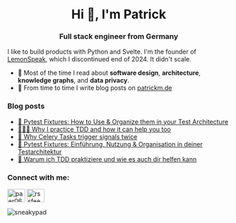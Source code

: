 <h1 align="center">Hi 👋, I'm Patrick</h1>
<h3 align="center">Full stack engineer from Germany</h3>

I like to build products with Python and Svelte. I'm the founder of [LemonSpeak](lemonspeak.com), which I discontinued end of 2024. It didn't scale.


- 🌱 Most of the time I read about **software design**, **architecture**, **knowledge graphs**, and **data privacy**.
- 📝 From time to time I write blog posts on [patrickm.de](patrickm.de)

### Blog posts
<!-- BLOG-POST-LIST:START -->
 - [🍋 Pytest Fixtures: How to Use &amp; Organize them in your Test Architecture](https://patrickm.de/pytest-fixtures-how-to-use-organize-them-in-your-test-architecture/)
 - [🏄🏼‍♂️ Why I practice TDD and how it can help you too](https://patrickm.de/why-tdd/)
 - [💫 Why Celery Tasks trigger signals twice](https://patrickm.de/why-celery-tasks-trigger-signals-twice/)
 - [🌊 Pytest Fixtures: Einführung, Nutzung &amp; Organisation in deiner Testarchitektur](https://patrickm.de/pytest-fixtures-einfuehrung/)
 - [🚀 Warum ich TDD praktiziere und wie es auch dir helfen kann](https://patrickm.de/warum-tdd/)<!-- BLOG-POST-LIST:END -->

<h3 align="left">Connect with me:</h3>
<p align="left">
<a href="https://twitter.com/paer06" target="blank"><img align="center" src="https://raw.githubusercontent.com/rahuldkjain/github-profile-readme-generator/master/src/images/icons/Social/twitter.svg" alt="paer06" height="30" width="40" /></a>
<a href="https://patrickm.de/rss/" target="blank"><img align="center" src="https://raw.githubusercontent.com/rahuldkjain/github-profile-readme-generator/master/src/images/icons/Social/rss.svg" alt="rssfeed" height="30" width="40" /></a>
</p>


<p><img align="center" src="https://github-readme-stats.vercel.app/api/top-langs?username=sneakypad&show_icons=true&locale=en&layout=compact" alt="sneakypad" /></p>
